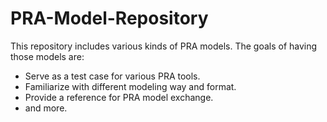 # PRA-Model-Repository

This repository includes various kinds of PRA models. The goals of having those models are:
 - Serve as a test case for various PRA tools.
 - Familiarize with different modeling way and format.
 - Provide a reference for PRA model exchange.
 - and more.